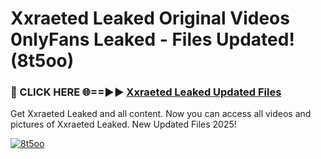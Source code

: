 # Xxraeted Leaked Original Videos 0nlyFans Leaked - Files Updated! (8t5oo)

<h3>🔴 CLICK HERE 🌐==►► <a href="https://tinyurl.com/ehrbuxhb" rel="nofollow">Xxraeted Leaked Updated Files</a></h3>

Get Xxraeted Leaked and all content. Now you can access all videos and pictures of Xxraeted Leaked. New Updated Files 2025!

[![8t5oo](https://i.imgur.com/lVYEuWS.gif)](https://tinyurl.com/ehrbuxhb)
